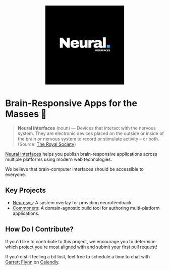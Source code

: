<p align="center">
<a href="https://neuralinterfaces.com"><img src="https://github.com/neuralinterfaces/.github/blob/6700031/assets/logo_dark.png?raw=true" height="250"></a>
</p>

# Brain-Responsive Apps for the Masses 🧠
> **Neural interfaces** (noun) — Devices that interact with the nervous system. They are electronic devices placed on the outside or inside of the brain or nervous system to record or stimulate activity – or both. (Source: [The Royal Society](https://royalsociety.org/news-resources/projects/ihuman-perspective/))


[Neural Interfaces](https://neuralinterfaces.com) helps you publish brain-responsive applications across multiple platforms using modern web technologies.

We believe that brain-computer interfaces should be accessible to everyone.

## Key Projects
- [Neurosys](https://github.com/neuralinterfaces/neurosys): A system overlay for providing neurofeedback.
- [Commoners](https://github.com/neuralinterfaces/commoners): A domain-agnostic build tool for authoring multi-platform applications.

## How Do I Contribute?
If you'd like to contribute to this project, we encourage you to determine which project you're most aligned with and submit your first pull request! 

If you're still feeling a bit lost, feel free to schedule a time to chat with [Garrett Flynn](https://github.com/garrettmflynn) on [Calendly](https://calendly.com/garrettmflynn).

